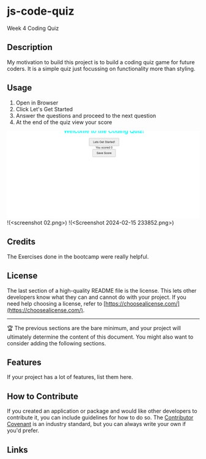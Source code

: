 # js-code-quiz
Week 4 Coding Quiz

## Description
My motivation to build this project is to build a coding quiz game for future coders. It is a simple quiz just focussing on functionality more than styling. 

## Usage
1. Open in Browser
2. Click Let's Get Started
3. Answer the questions and proceed to the next question
4. At the end of the quiz view your score

![Screenshots](<Screenshot 2024-02-15 233948.png>)
!(<screenshot 02.png>)
!(<Screenshot 2024-02-15 233852.png>)

## Credits

The Exercises done in the bootcamp were really helpful.

## License

The last section of a high-quality README file is the license. This lets other developers know what they can and cannot do with your project. If you need help choosing a license, refer to [https://choosealicense.com/](https://choosealicense.com/).

---

🏆 The previous sections are the bare minimum, and your project will ultimately determine the content of this document. You might also want to consider adding the following sections.

## Features

If your project has a lot of features, list them here.

## How to Contribute

If you created an application or package and would like other developers to contribute it, you can include guidelines for how to do so. The [Contributor Covenant](https://www.contributor-covenant.org/) is an industry standard, but you can always write your own if you'd prefer.

## Links 
